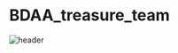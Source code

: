 # BDAA_treasure_team
![header](https://capsule-render.vercel.app/api?type=egg&color=auto&height=800&section=header&text=BDAA_데이터_속_보물_찾기_팀_아자아자_화이팅!!&fontSize=30)
